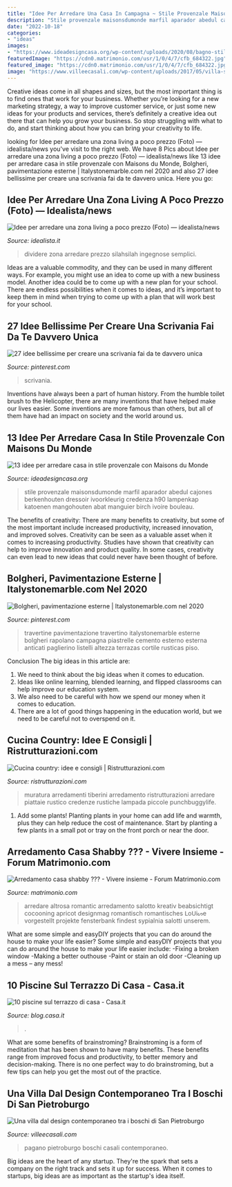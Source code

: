 ```yaml
---
title: "Idee Per Arredare Una Casa In Campagna ~ Stile Provenzale Maisonsdumonde Marfil Aparador Abedul Cajones Berkenhouten Dressoir Ivoorkleurig Credenza H90 Lampenkap Katoenen Mangohouten Abat Manguier Birch Ivoire Bouleau"
description: "Stile provenzale maisonsdumonde marfil aparador abedul cajones berkenhouten dressoir ivoorkleurig credenza h90 lampenkap katoenen mangohouten abat manguier birch ivoire bouleau"
date: "2022-10-18"
categories:
- "ideas"
images:
- "https://www.ideadesigncasa.org/wp-content/uploads/2020/08/bagno-stile-country-maisons-du-monde-6.jpg"
featuredImage: "https://cdn0.matrimonio.com/usr/1/0/4/7/cfb_684322.jpg"
featured_image: "https://cdn0.matrimonio.com/usr/1/0/4/7/cfb_684322.jpg"
image: "https://www.villeecasali.com/wp-content/uploads/2017/05/villa-sanpietroburgo-pagano-7.jpg"
---
```



Creative ideas come in all shapes and sizes, but the most important thing is to find ones that work for your business. Whether you’re looking for a new marketing strategy, a way to improve customer service, or just some new ideas for your products and services, there’s definitely a creative idea out there that can help you grow your business. So stop struggling with what to do, and start thinking about how you can bring your creativity to life.

	

		
looking for Idee per arredare una zona living a poco prezzo (Foto) — idealista/news you've visit to the right web. We have 8 Pics about Idee per arredare una zona living a poco prezzo (Foto) — idealista/news like 13 idee per arredare casa in stile provenzale con Maisons du Monde, Bolgheri, pavimentazione esterne | Italystonemarble.com nel 2020 and also 27 idee bellissime per creare una scrivania fai da te davvero unica. Here you go:
		
    
## Idee Per Arredare Una Zona Living A Poco Prezzo (Foto) — Idealista/news

<img loading=lazy src="https://st3.idealista.it/news/archivie/2016-05/houzz1_0.png?sv=7B1F0qk6" onerror="this.onerror=null;this.src='https://tse2.mm.bing.net/th?id=OIP.WYfR6LxaQrdr2r1L-HiBdgHaFR&amp;pid=15.1';" alt="Idee per arredare una zona living a poco prezzo (Foto) — idealista/news">

_Source: idealista.it_

>dividere zona arredare prezzo silahsilah ingegnose semplici. 

	

Ideas are a valuable commodity, and they can be used in many different ways. For example, you might use an idea to come up with a new business model. Another idea could be to come up with a new plan for your school. There are endless possibilities when it comes to ideas, and it’s important to keep them in mind when trying to come up with a plan that will work best for your school.

    
## 27 Idee Bellissime Per Creare Una Scrivania Fai Da Te Davvero Unica

<img loading=lazy src="https://i.pinimg.com/736x/de/44/d4/de44d42db62ab5bded60c3442d6ebcb7.jpg" onerror="this.onerror=null;this.src='https://tse1.mm.bing.net/th?id=OIP.AtzLMMHuHUmGRVX1yyyh2QHaLH&amp;pid=15.1';" alt="27 idee bellissime per creare una scrivania fai da te davvero unica">

_Source: pinterest.com_

>scrivania. 

	

Inventions have always been a part of human history. From the humble toilet brush to the Helicopter, there are many inventions that have helped make our lives easier. Some inventions are more famous than others, but all of them have had an impact on society and the world around us.

    
## 13 Idee Per Arredare Casa In Stile Provenzale Con Maisons Du Monde

<img loading=lazy src="https://www.ideadesigncasa.org/wp-content/uploads/2020/08/bagno-stile-country-maisons-du-monde-6.jpg" onerror="this.onerror=null;this.src='https://tse4.mm.bing.net/th?id=OIP.WC1hxG6Ffu10Lv1cl1xkQQHaHa&amp;pid=15.1';" alt="13 idee per arredare casa in stile provenzale con Maisons du Monde">

_Source: ideadesigncasa.org_

>stile provenzale maisonsdumonde marfil aparador abedul cajones berkenhouten dressoir ivoorkleurig credenza h90 lampenkap katoenen mangohouten abat manguier birch ivoire bouleau. 

	

The benefits of creativity: There are many benefits to creativity, but some of the most important include increased productivity, increased innovation, and improved solves.
Creativity can be seen as a valuable asset when it comes to increasing productivity. Studies have shown that creativity can help to improve innovation and product quality. In some cases, creativity can even lead to new ideas that could never have been thought of before.

    
## Bolgheri, Pavimentazione Esterne | Italystonemarble.com Nel 2020

<img loading=lazy src="https://i.pinimg.com/736x/90/cf/40/90cf405bc40564c58e0a83d4faf13b92.jpg" onerror="this.onerror=null;this.src='https://tse4.mm.bing.net/th?id=OIP.mC1OeaBImFZaMOqqHGwNMAHaLL&amp;pid=15.1';" alt="Bolgheri, pavimentazione esterne | Italystonemarble.com nel 2020">

_Source: pinterest.com_

>travertine pavimentazione travertino italystonemarble esterne bolgheri rapolano campagna piastrelle cemento esterno esterna anticati paglierino listelli altezza terrazas cortile rusticas piso. 

	

Conclusion
The big ideas in this article are:
1. We need to think about the big ideas when it comes to education.
2. Ideas like online learning, blended learning, and flipped classrooms can help improve our education system.
3. We also need to be careful with how we spend our money when it comes to education.
4. There are a lot of good things happening in the education world, but we need to be careful not to overspend on it.

    
## Cucina Country: Idee E Consigli | Ristrutturazioni.com

<img loading=lazy src="https://www.ristrutturazioni.com/public/files/img/articoli/face/76141522546cucina-country-05.jpg" onerror="this.onerror=null;this.src='https://tse1.mm.bing.net/th?id=OIP.OtvmMluP0x0V-dDoFFbLTgHaD3&amp;pid=15.1';" alt="Cucina country: idee e consigli | Ristrutturazioni.com">

_Source: ristrutturazioni.com_

>muratura arredamenti tiberini arredamento ristrutturazioni arredare piattaie rustico credenze rustiche lampada piccole punchbuggylife. 

	

1. Add some plants! Planting plants in your home can add life and warmth, plus they can help reduce the cost of maintenance. Start by planting a few plants in a small pot or tray on the front porch or near the door.

    
## Arredamento Casa Shabby ??? - Vivere Insieme - Forum Matrimonio.com

<img loading=lazy src="https://cdn0.matrimonio.com/usr/1/0/4/7/cfb_684322.jpg" onerror="this.onerror=null;this.src='https://tse4.mm.bing.net/th?id=OIP.lRG4Q9tCSv-ZCmnW5-Y7QQHaHa&amp;pid=15.1';" alt="Arredamento casa shabby ??? - Vivere insieme - Forum Matrimonio.com">

_Source: matrimonio.com_

>arredare altrosa romantic arredamento salotto kreativ beabsichtigt cocooning apricot designmag romantisch romantisches ᒪoᑌiᔕe vorgestellt projekte fensterbank findest sypialnia salotti unserem. 

	

What are some simple and easyDIY projects that you can do around the house to make your life easier?
Some simple and easyDIY projects that you can do around the house to make your life easier include: 
-Fixing a broken window 
-Making a better outhouse 
-Paint or stain an old door 
-Cleaning up a mess – any mess!

    
## 10 Piscine Sul Terrazzo Di Casa - Casa.it

<img loading=lazy src="http://i3.au.reastatic.net/home-ideas/raw/26a45f401c5a30259ac5b6c555f2f87778b55c5d2044f7bd559cc2a2bf3aaa01/outdoor+living+areas.jpg" onerror="this.onerror=null;this.src='https://tse3.mm.bing.net/th?id=OIP.Vd3AhrGQklRJ5yCs6WJiYAHaFj&amp;pid=15.1';" alt="10 piscine sul terrazzo di casa - Casa.it">

_Source: blog.casa.it_

>. 

	

What are some benefits of brainstroming?
Brainstroming is a form of meditation that has been shown to have many benefits. These benefits range from improved focus and productivity, to better memory and decision-making. There is no one perfect way to do brainstroming, but a few tips can help you get the most out of the practice.

    
## Una Villa Dal Design Contemporaneo Tra I Boschi Di San Pietroburgo

<img loading=lazy src="https://www.villeecasali.com/wp-content/uploads/2017/05/villa-sanpietroburgo-pagano-7.jpg" onerror="this.onerror=null;this.src='https://tse1.mm.bing.net/th?id=OIP.4EzRBaCsGHUy4aeOy62JDAHaEo&amp;pid=15.1';" alt="Una villa dal design contemporaneo tra i boschi di San Pietroburgo">

_Source: villeecasali.com_

>pagano pietroburgo boschi casali contemporaneo. 

	

Big ideas are the heart of any startup. They're the spark that sets a company on the right track and sets it up for success. When it comes to startups, big ideas are as important as the startup's idea itself. 


